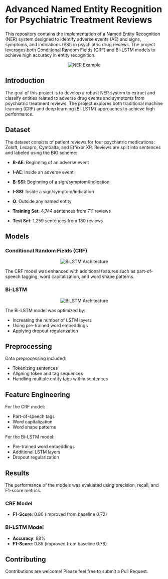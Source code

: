 # Advanced Named Entity Recognition for Psychiatric Treatment Reviews

This repository contains the implementation of a Named Entity Recognition (NER) system designed to identify adverse events (AE) and signs, symptoms, and indications (SSI) in psychiatric drug reviews. The project leverages both Conditional Random Fields (CRF) and Bi-LSTM models to achieve high accuracy in entity recognition.

<p align="center">
  <img src="https://miro.medium.com/v2/resize:fit:720/format:webp/1*JEQPQQJ8ihUWyVECXLytZg.png" alt="NER Example">
</p>

## Introduction

The goal of this project is to develop a robust NER system to extract and classify entities related to adverse drug events and symptoms from psychiatric treatment reviews. The project explores both traditional machine learning (CRF) and deep learning (Bi-LSTM) approaches to achieve high performance.

## Dataset

The dataset consists of patient reviews for four psychiatric medications: Zoloft, Lexapro, Cymbalta, and Effexor XR. Reviews are split into sentences and labeled using the BIO scheme:
- **B-AE**: Beginning of an adverse event
- **I-AE**: Inside an adverse event
- **B-SSI**: Beginning of a sign/symptom/indication
- **I-SSI**: Inside a sign/symptom/indication
- **O**: Outside any named entity

- **Training Set**: 4,744 sentences from 711 reviews
- **Test Set**: 1,259 sentences from 180 reviews

## Models

### Conditional Random Fields (CRF)
<p align="center">
  <img src="https://media.springernature.com/lw1200/springer-static/image/art%3A10.1186%2Fs12911-019-0865-1/MediaObjects/12911_2019_865_Fig2_HTML.png" alt="BiLSTM Architecture">
</p>
The CRF model was enhanced with additional features such as part-of-speech tagging, word capitalization, and word shape patterns.

### Bi-LSTM
<p align="center">
  <img src="https://production-media.paperswithcode.com/methods/Screen_Shot_2020-05-25_at_8.54.27_PM.png" alt="BiLSTM Architecture">
</p>

The Bi-LSTM model was optimized by:
- Increasing the number of LSTM layers
- Using pre-trained word embeddings
- Applying dropout regularization

## Preprocessing

Data preprocessing included:
- Tokenizing sentences
- Aligning token and tag sequences
- Handling multiple entity tags within sentences

## Feature Engineering

For the CRF model:
- Part-of-speech tags
- Word capitalization
- Word shape patterns

For the Bi-LSTM model:
- Pre-trained word embeddings
- Additional LSTM layers
- Dropout regularization

## Results

The performance of the models was evaluated using precision, recall, and F1-score metrics.

### CRF Model
- **F1-Score**: 0.80 (improved from baseline 0.72)

### Bi-LSTM Model
- **Accuracy**: 88%
- **F1-Score**: 0.85 (improved from baseline 0.78)


## Contributing

Contributions are welcome! Please feel free to submit a Pull Request.

